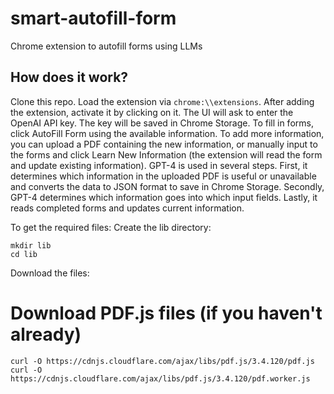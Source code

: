 # smart-autofill-form
Chrome extension to autofill forms using LLMs

## How does it work?
Clone this repo. Load the extension via ```chrome:\\extensions```.
After adding the extension, activate it by clicking on it.
The UI will ask to enter the OpenAI API key. The key will be saved in Chrome Storage.
To fill in forms, click AutoFill Form using the available information.
To add more information, you can upload a PDF containing the new information, or manually input to the forms and click Learn New Information (the extension will read the form and update existing information).
GPT-4 is used in several steps. First, it determines which information in the uploaded PDF is useful or unavailable and converts the data to JSON format to save in Chrome Storage. Secondly, GPT-4 determines which information goes into which input fields. Lastly, it reads completed forms and updates current information.


To get the required files:
Create the lib directory:
```
mkdir lib
cd lib
```
Download the files:
# Download PDF.js files (if you haven't already)
```
curl -O https://cdnjs.cloudflare.com/ajax/libs/pdf.js/3.4.120/pdf.js
curl -O https://cdnjs.cloudflare.com/ajax/libs/pdf.js/3.4.120/pdf.worker.js
```

